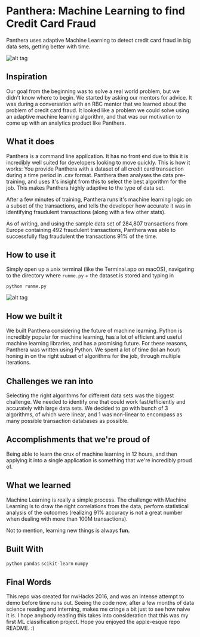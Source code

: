 # Panthera: Machine Learning to find Credit Card Fraud
Panthera uses adaptive Machine Learning to detect credit card fraud in big data sets, getting better with time.

![alt tag](https://raw.github.com/advaitsaravade/Panthera/master/gallery.jpg)

## Inspiration
Our goal from the beginning was to solve a real world problem, but we didn't know where to begin. We started by asking our mentors for advice. It was during a conversation with an RBC mentor that we learned about the problem of credit card fraud. It looked like a problem we could solve using an adaptive machine learning algorithm, and that was our motivation to come up with an analytics product like Panthera.

## What it does
Panthera is a command line application. It has no front end due to this it is incredibly well suited for developers looking to move quickly. This is how it works: You provide Panthera with a dataset of all credit card transaction during a time period in .csv format. Panthera then analyses the data pre-training, and uses it's insight from this to select the best algorithm for the job. This makes Panthera highly adaptive to the type of data set.

After a few minutes of training, Panthera runs it's machine learning logic on a subset of the transactions, and tells the developer how accurate it was in identifying fraudulent transactions (along with a few other stats).

As of writing, and using the sample data set of 284,807 transactions from Europe containing 492 fraudulent transactions, Panthera was able to successfully flag fraudulent the transactions 91% of the time.

## How to use it
Simply open up a unix terminal (like the Terminal.app on macOS), navigating to the directory where ```runme.py``` + the dataset is stored and typing in

```
python runme.py
```

![alt tag](https://raw.github.com/advaitsaravade/Panthera/master/terminal.jpg)

## How we built it
We built Panthera considering the future of machine learning. Python is incredibly popular for machine learning, has a lot of efficient and useful machine learning libraries, and has a promising future. For these reasons, Panthera was written using Python. We spent a lot of time (lol an hour) honing in on the right subset of algorithms for the job, through multiple iterations.

## Challenges we ran into
Selecting the right algorithms for different data sets was the biggest challenge. We needed to identify one that could work fast/efficiently and accurately with large data sets. We decided to go with bunch of 3 algorithms, of which were linear, and 1 was non-linear to encompass as many possible transaction databases as possible.

## Accomplishments that we're proud of
Being able to learn the crux of machine learning in 12 hours, and then applying it into a single application is something that we're incredibly proud of.

## What we learned
Machine Learning is really a simple process. The challenge with Machine Learning is to draw the right correlations from the data, perform statistical analysis of the outcomes (realizing 91% accuracy is not a great number when dealing with more than 100M transactions).

Not to mention, learning new things is always <b>fun.</b>

## Built With
```python``` ```pandas``` ```scikit-learn``` ```numpy```

## Final Words
This repo was created for nwHacks 2016, and was an intense attempt to demo before time runs out. Seeing the code now, after a few months of data science
reading and interning, makes me cringe a bit just to see how naive it is. I hope anybody reading this takes into consideration that this was my first
ML classification project. Hope you enjoyed the apple-esque repo README. :)
